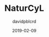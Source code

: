 ---
title: "NaturCyL"
layout: post
date: 2019-02-09
tag: 
- android
image: https://lh3.googleusercontent.com/xkLJVYIHiOBhjRQAwYJw7-IIQgDLCoclrMxiopc67VjZQfgBSfTN_79w28kE9SOvH-M=s180
headerImage: true
projects: true
hidden: true # don't count this post in blog pagination
description: 
category: project
author: davidpblcrd
externalLink: https://github.com/davidpob99/NaturCyL/
---